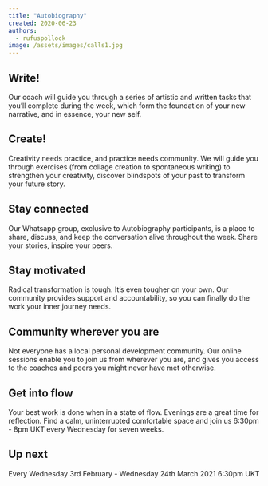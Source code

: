 ```yaml
---
title: "Autobiography"
created: 2020-06-23
authors: 
  - rufuspollock
image: /assets/images/calls1.jpg
---
```


## Write!

Our coach will guide you through a series of artistic and written tasks that you’ll complete during the week, which form the foundation of your new narrative, and in essence, your new self.

## Create!

Creativity needs practice, and practice needs community. We will guide you through exercises (from collage creation to spontaneous writing) to strengthen your creativity, discover blindspots of your past to transform your future story.

## Stay connected 

Our Whatsapp group, exclusive to Autobiography participants, is a place to share, discuss, and keep the conversation alive throughout the week. Share your stories, inspire your peers.

## Stay motivated

Radical transformation is tough. It’s even tougher on your own. Our community provides support and accountability, so you can finally do the work your inner journey needs. 

## Community wherever you are

Not everyone has a local personal development community. Our online sessions enable you to join us from wherever you are, and gives you access to the coaches and peers you might never have met otherwise.

## Get into flow

Your best work is done when in a state of flow. Evenings are a great time for reflection. Find a calm, uninterrupted comfortable space and join us 6:30pm - 8pm UKT every Wednesday for seven weeks.

## Up next

Every Wednesday 3rd February - Wednesday 24th March 2021 6:30pm UKT

